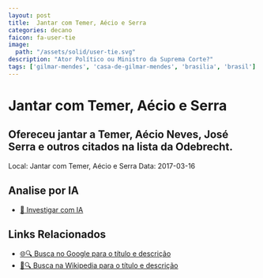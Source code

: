 ```yaml
---
layout: post
title:  Jantar com Temer, Aécio e Serra
categories: decano
faicon: fa-user-tie
image:
  path: "/assets/solid/user-tie.svg"
description: "Ator Político ou Ministro da Suprema Corte?"
tags: ['gilmar-mendes', 'casa-de-gilmar-mendes', 'brasilia', 'brasil']
---
```


# Jantar com Temer, Aécio e Serra
## Ofereceu jantar a Temer, Aécio Neves, José Serra e outros citados na lista da Odebrecht.
Local: Jantar com Temer, Aécio e Serra
Data: 2017-03-16

## Analise por IA
- [🤖 Investigar com IA](https://www.perplexity.ai/search?q=%22Gilmar%20Mendes%22%20%2B%20Jantar%20com%20Temer%2C%20A%C3%A9cio%20e%20Serra%20Ofereceu%20jantar%20a%20Temer%2C%20A%C3%A9cio%20Neves%2C%20Jos%C3%A9%20Serra%20e%20outros%20citados%20na%20lista%20da%20Odebrecht.%20Casa%20de%20Gilmar%20Mendes%2C%20Bras%C3%ADlia%2C%20Brasil)

## Links Relacionados
- [🌐🔍 Busca no Google para o título e descrição](https://www.google.com/search?q=%22Gilmar%20Mendes%22%20%2B%20Jantar%20com%20Temer%2C%20A%C3%A9cio%20e%20Serra%20Ofereceu%20jantar%20a%20Temer%2C%20A%C3%A9cio%20Neves%2C%20Jos%C3%A9%20Serra%20e%20outros%20citados%20na%20lista%20da%20Odebrecht.%20Casa%20de%20Gilmar%20Mendes%2C%20Bras%C3%ADlia%2C%20Brasil)
- [📖🔍 Busca na Wikipedia para o título e descrição](https://pt.wikipedia.org/w/index.php?search=%22Gilmar%20Mendes%22%20%2B%20Jantar%20com%20Temer%2C%20A%C3%A9cio%20e%20Serra%20Ofereceu%20jantar%20a%20Temer%2C%20A%C3%A9cio%20Neves%2C%20Jos%C3%A9%20Serra%20e%20outros%20citados%20na%20lista%20da%20Odebrecht.%20Casa%20de%20Gilmar%20Mendes%2C%20Bras%C3%ADlia%2C%20Brasil)


